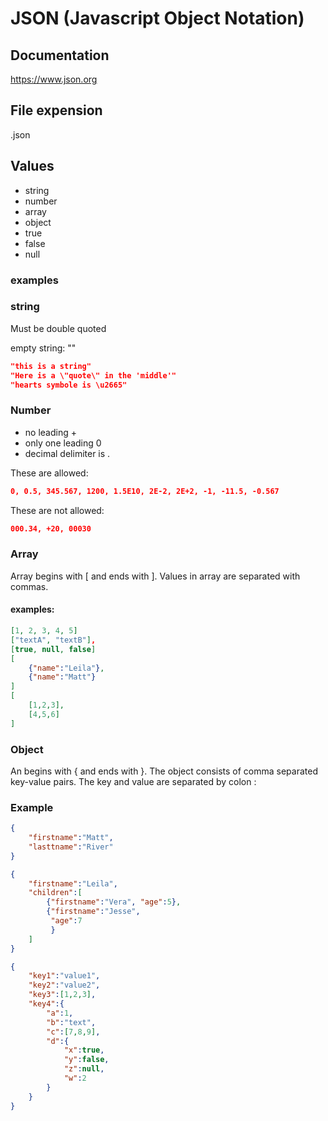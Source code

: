 # JSON (Javascript Object Notation)

## Documentation
https://www.json.org

## File expension
.json

## Values
-   string
-   number
-   array
-   object
-   true
-   false
-   null

### examples

### string
Must be double quoted

empty string:
""

```json
"this is a string"
"Here is a \"quote\" in the 'middle'"
"hearts symbole is \u2665"
```

### Number
-   no leading +
-   only one leading 0
-   decimal delimiter is .

These are allowed:
```json
0, 0.5, 345.567, 1200, 1.5E10, 2E-2, 2E+2, -1, -11.5, -0.567
````

These are not allowed:
```json
000.34, +20, 00030
````

### Array
Array begins with  [ and ends with ]. Values in array are separated with commas.

#### examples:
```json
[1, 2, 3, 4, 5]
["textA", "textB"],
[true, null, false]
[
    {"name":"Leila"},
    {"name":"Matt"}
]
[
    [1,2,3],
    [4,5,6]
]
```

### Object 

An begins with { and ends with }. The object consists of comma separated key-value pairs. The key and value are separated by colon :

### Example

```json
{
    "firstname":"Matt",
    "lasttname":"River"
}
```
```json
{
    "firstname":"Leila",
    "children":[
        {"firstname":"Vera", "age":5},
        {"firstname":"Jesse",
         "age":7
         }
    ]
}
```

```json
{
    "key1":"value1",
    "key2":"value2",
    "key3":[1,2,3],
    "key4":{
        "a":1,
        "b":"text",
        "c":[7,8,9],
        "d":{
            "x":true,
            "y":false,
            "z":null,
            "w":2
        }
    }
}
```